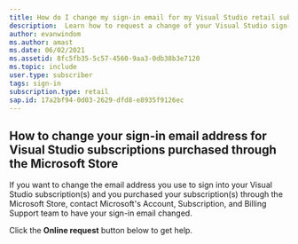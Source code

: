 ```yaml
---
title: How do I change my sign-in email for my Visual Studio retail subscription?
description:  Learn how to request a change of your Visual Studio sign-in address for subscriptions acquired through the Microsoft Store
author: evanwindom
ms.author: amast
ms.date: 06/02/2021
ms.assetid: 8fc5fb35-5c57-4560-9aa3-0db38b3e7120
ms.topic: include
user.type: subscriber
tags: sign-in
subscription.type: retail
sap.id: 17a2bf94-0d03-2629-dfd8-e8935f9126ec
---
```


## How to change your sign-in email address for Visual Studio subscriptions purchased through the Microsoft Store
If you want to change the email address you use to sign into your Visual Studio subscription(s) and you purchased your subscription(s) through the Microsoft Store, contact Microsoft's Account, Subscription, and Billing Support team to have your sign-in email changed. 

Click the **Online request** button below to get help.